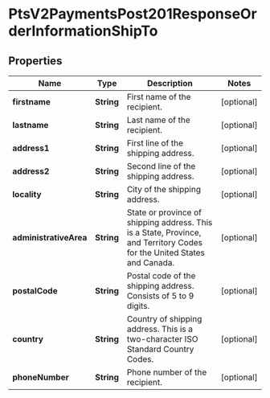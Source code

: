 
# PtsV2PaymentsPost201ResponseOrderInformationShipTo

## Properties
Name | Type | Description | Notes
------------ | ------------- | ------------- | -------------
**firstname** | **String** | First name of the recipient.  |  [optional]
**lastname** | **String** | Last name of the recipient.  |  [optional]
**address1** | **String** | First line of the shipping address.  |  [optional]
**address2** | **String** | Second line of the shipping address.  |  [optional]
**locality** | **String** | City of the shipping address.  |  [optional]
**administrativeArea** | **String** | State or province of shipping address. This is a State, Province, and Territory Codes for the United States and Canada.  |  [optional]
**postalCode** | **String** | Postal code of the shipping address. Consists of 5 to 9 digits.  |  [optional]
**country** | **String** | Country of shipping address. This is a two-character ISO Standard Country Codes.  |  [optional]
**phoneNumber** | **String** | Phone number of the recipient.  |  [optional]



